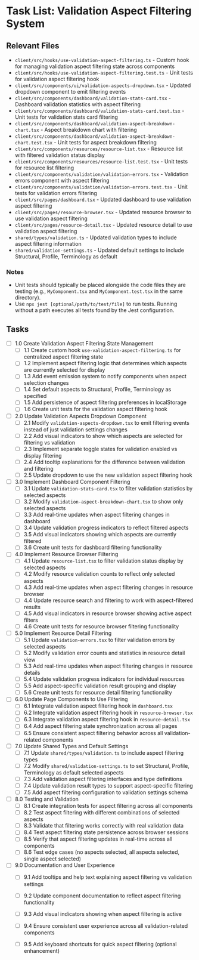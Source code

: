 # Task List: Validation Aspect Filtering System

## Relevant Files

- `client/src/hooks/use-validation-aspect-filtering.ts` - Custom hook for managing validation aspect filtering state across components
- `client/src/hooks/use-validation-aspect-filtering.test.ts` - Unit tests for validation aspect filtering hook
- `client/src/components/ui/validation-aspects-dropdown.tsx` - Updated dropdown component to emit filtering events
- `client/src/components/dashboard/validation-stats-card.tsx` - Dashboard validation statistics with aspect filtering
- `client/src/components/dashboard/validation-stats-card.test.tsx` - Unit tests for validation stats card filtering
- `client/src/components/dashboard/validation-aspect-breakdown-chart.tsx` - Aspect breakdown chart with filtering
- `client/src/components/dashboard/validation-aspect-breakdown-chart.test.tsx` - Unit tests for aspect breakdown filtering
- `client/src/components/resources/resource-list.tsx` - Resource list with filtered validation status display
- `client/src/components/resources/resource-list.test.tsx` - Unit tests for resource list filtering
- `client/src/components/validation/validation-errors.tsx` - Validation errors component with aspect filtering
- `client/src/components/validation/validation-errors.test.tsx` - Unit tests for validation errors filtering
- `client/src/pages/dashboard.tsx` - Updated dashboard to use validation aspect filtering
- `client/src/pages/resource-browser.tsx` - Updated resource browser to use validation aspect filtering
- `client/src/pages/resource-detail.tsx` - Updated resource detail to use validation aspect filtering
- `shared/types/validation.ts` - Updated validation types to include aspect filtering information
- `shared/validation-settings.ts` - Updated default settings to include Structural, Profile, Terminology as default

### Notes

- Unit tests should typically be placed alongside the code files they are testing (e.g., `MyComponent.tsx` and `MyComponent.test.tsx` in the same directory).
- Use `npx jest [optional/path/to/test/file]` to run tests. Running without a path executes all tests found by the Jest configuration.

## Tasks

- [ ] 1.0 Create Validation Aspect Filtering State Management
  - [ ] 1.1 Create custom hook `use-validation-aspect-filtering.ts` for centralized aspect filtering state
  - [ ] 1.2 Implement aspect filtering logic that determines which aspects are currently selected for display
  - [ ] 1.3 Add event emission system to notify components when aspect selection changes
  - [ ] 1.4 Set default aspects to Structural, Profile, Terminology as specified
  - [ ] 1.5 Add persistence of aspect filtering preferences in localStorage
  - [ ] 1.6 Create unit tests for the validation aspect filtering hook

- [ ] 2.0 Update Validation Aspects Dropdown Component
  - [ ] 2.1 Modify `validation-aspects-dropdown.tsx` to emit filtering events instead of just validation settings changes
  - [ ] 2.2 Add visual indicators to show which aspects are selected for filtering vs validation
  - [ ] 2.3 Implement separate toggle states for validation enabled vs display filtering
  - [ ] 2.4 Add tooltip explanations for the difference between validation and filtering
  - [ ] 2.5 Update dropdown to use the new validation aspect filtering hook

- [ ] 3.0 Implement Dashboard Component Filtering
  - [ ] 3.1 Update `validation-stats-card.tsx` to filter validation statistics by selected aspects
  - [ ] 3.2 Modify `validation-aspect-breakdown-chart.tsx` to show only selected aspects
  - [ ] 3.3 Add real-time updates when aspect filtering changes in dashboard
  - [ ] 3.4 Update validation progress indicators to reflect filtered aspects
  - [ ] 3.5 Add visual indicators showing which aspects are currently filtered
  - [ ] 3.6 Create unit tests for dashboard filtering functionality

- [ ] 4.0 Implement Resource Browser Filtering
  - [ ] 4.1 Update `resource-list.tsx` to filter validation status display by selected aspects
  - [ ] 4.2 Modify resource validation counts to reflect only selected aspects
  - [ ] 4.3 Add real-time updates when aspect filtering changes in resource browser
  - [ ] 4.4 Update resource search and filtering to work with aspect-filtered results
  - [ ] 4.5 Add visual indicators in resource browser showing active aspect filters
  - [ ] 4.6 Create unit tests for resource browser filtering functionality

- [ ] 5.0 Implement Resource Detail Filtering
  - [ ] 5.1 Update `validation-errors.tsx` to filter validation errors by selected aspects
  - [ ] 5.2 Modify validation error counts and statistics in resource detail view
  - [ ] 5.3 Add real-time updates when aspect filtering changes in resource details
  - [ ] 5.4 Update validation progress indicators for individual resources
  - [ ] 5.5 Add aspect-specific validation result grouping and display
  - [ ] 5.6 Create unit tests for resource detail filtering functionality

- [ ] 6.0 Update Page Components to Use Filtering
  - [ ] 6.1 Integrate validation aspect filtering hook in `dashboard.tsx`
  - [ ] 6.2 Integrate validation aspect filtering hook in `resource-browser.tsx`
  - [ ] 6.3 Integrate validation aspect filtering hook in `resource-detail.tsx`
  - [ ] 6.4 Add aspect filtering state synchronization across all pages
  - [ ] 6.5 Ensure consistent aspect filtering behavior across all validation-related components

- [ ] 7.0 Update Shared Types and Default Settings
  - [ ] 7.1 Update `shared/types/validation.ts` to include aspect filtering types
  - [ ] 7.2 Modify `shared/validation-settings.ts` to set Structural, Profile, Terminology as default selected aspects
  - [ ] 7.3 Add validation aspect filtering interfaces and type definitions
  - [ ] 7.4 Update validation result types to support aspect-specific filtering
  - [ ] 7.5 Add aspect filtering configuration to validation settings schema

- [ ] 8.0 Testing and Validation
  - [ ] 8.1 Create integration tests for aspect filtering across all components
  - [ ] 8.2 Test aspect filtering with different combinations of selected aspects
  - [ ] 8.3 Validate that filtering works correctly with real validation data
  - [ ] 8.4 Test aspect filtering state persistence across browser sessions
  - [ ] 8.5 Verify that aspect filtering updates in real-time across all components
  - [ ] 8.6 Test edge cases (no aspects selected, all aspects selected, single aspect selected)

- [ ] 9.0 Documentation and User Experience
  - [ ] 9.1 Add tooltips and help text explaining aspect filtering vs validation settings
  - [ ] 9.2 Update component documentation to reflect aspect filtering functionality
  - [ ] 9.3 Add visual indicators showing when aspect filtering is active
  - [ ] 9.4 Ensure consistent user experience across all validation-related components
  - [ ] 9.5 Add keyboard shortcuts for quick aspect filtering (optional enhancement)


